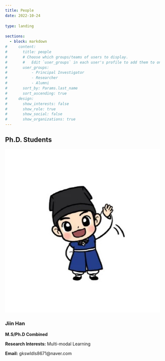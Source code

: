 ```yaml
---
title: People
date: 2022-10-24

type: landing

sections:
  - block: markdown
#     content:
#       title: people
#       # Choose which groups/teams of users to display.
#       #   Edit `user_groups` in each user's profile to add them to one or more of these groups.
#       user_groups:
#           - Principal Investigator
#           - Researcher
#           - Alumni
#       sort_by: Params.last_name
#       sort_ascending: true
#     design:
#       show_interests: false
#       show_role: true
#       show_social: false
#       show_organizations: true
---
```





## Ph.D. Students

<div class="member">
  <img src="../authors/jiinhan/avatar.jpg" alt="Students" class="member-photo">
  <h3>Jiin Han</h3>
  <p><strong>M.S/Ph.D Combined</strong></p>
  <p><strong>Research Interests:</strong> Multi-modal Learning</p>
  <p><strong>Email:</strong> gkswldls8671@naver.com</p>
</div>

